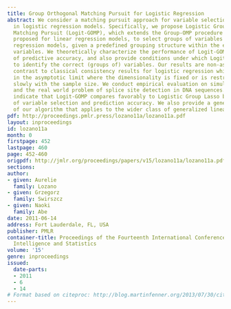 ```yaml
---
title: Group Orthogonal Matching Pursuit for Logistic Regression
abstract: We consider a matching pursuit approach for variable selection and estimation
  in logistic regression models. Specifically, we propose Logistic Group Orthogonal
  Matching Pursuit (Logit-GOMP), which extends the Group-OMP procedure originally
  proposed for linear regression models, to select groups of variables in logistic
  regression models, given a predefined grouping structure within the explanatory
  variables. We theoretically characterize the performance of Logit-GOMP in terms
  of predictive accuracy, and also provide conditions under which Logit-GOMP is able
  to identify the correct (groups of) variables. Our results are non-asymptotic in
  contrast to classical consistency results for logistic regression which only apply
  in the asymptotic limit where the dimensionality is fixed or is restricted to grow
  slowly with the sample size. We conduct empirical evaluation on simulated data sets
  and the real world problem of splice site detection in DNA sequences.  The results
  indicate that Logit-GOMP compares favorably to Logistic Group Lasso both in terms
  of variable selection and prediction accuracy. We also provide a generic version
  of our algorithm that applies to the wider class of generalized linear models. [pdf]
pdf: http://proceedings.pmlr.press/lozano11a/lozano11a.pdf
layout: inproceedings
id: lozano11a
month: 0
firstpage: 452
lastpage: 460
page: 452-460
origpdf: http://jmlr.org/proceedings/papers/v15/lozano11a/lozano11a.pdf
sections: 
author:
- given: Aurelie
  family: Lozano
- given: Grzegorz
  family: Swirszcz
- given: Naoki
  family: Abe
date: 2011-06-14
address: Fort Lauderdale, FL, USA
publisher: PMLR
container-title: Proceedings of the Fourteenth International Conference on Artificial
  Intelligence and Statistics
volume: '15'
genre: inproceedings
issued:
  date-parts:
  - 2011
  - 6
  - 14
# Format based on citeproc: http://blog.martinfenner.org/2013/07/30/citeproc-yaml-for-bibliographies/
---
```

